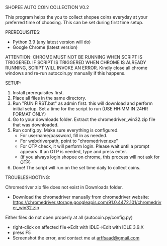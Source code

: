 SHOPEE AUTO COIN COLLECTION V0.2

This program helps the you to collect shopee coins everyday at your preferred time of choosing. This can be set during first time setup.

PREREQUISITES:

- Python 3.9 (any latest version will do)
- Google Chrome (latest version)

ATTENTION:
CHROME MUST NOT BE RUNNING WHEN SCRIPT IS TRIGGERED. IF SCRIPT IS TRIGGERED WHEN CHROME IS ALREADY RUNNING, SCRIPT WILL INVOKE AN ERROR.
Kindly close all chrome windows and re-run autocoin.py manually if this happens.

SETUP:

1. Install prerequisites first.
2. Place all files in the same directory.
3. Run "RUN FIRST.bat" as admin first. this will download and perform initial setup. Set a time for the script to run (USE HH:MM IN 24HR FORMAT ONLY)
4. Go to your downloads folder. Extract the chromedriver_win32.zip file that was downloaded.
5. Run config.py. Make sure everything is configured.
	- For username/password, fill in as needed.
	- For webdriverpath, point to "chromedriver.exe"
	- For OTP check, it will perform login. Please wait until a prompt appears. If an OTP is needed, type and press enter.
	- (if you always login shopee on chrome, this process will not ask for OTP)
6. Done! The script will run on the set time daily to collect coins.

TROUBLESHOOTING:

Chromedriver zip file does not exist in Downloads folder.
- Download the chromedriver manually from chromedriver website: https://chromedriver.storage.googleapis.com/91.0.4472.101/chromedriver_win32.zip

Either files do not open properly at all (autocoin.py/config.py)
- right-click on affected file->Edit with IDLE->Edit with IDLE 3.9.X
- press F5
- Screenshot the error, and contact me at arffsaad@gmail.com
